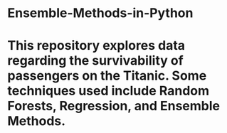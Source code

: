 # Ensemble-Methods-in-Python
# This repository explores data regarding the survivability of passengers on the Titanic. Some techniques used include Random Forests, Regression, and Ensemble Methods.
